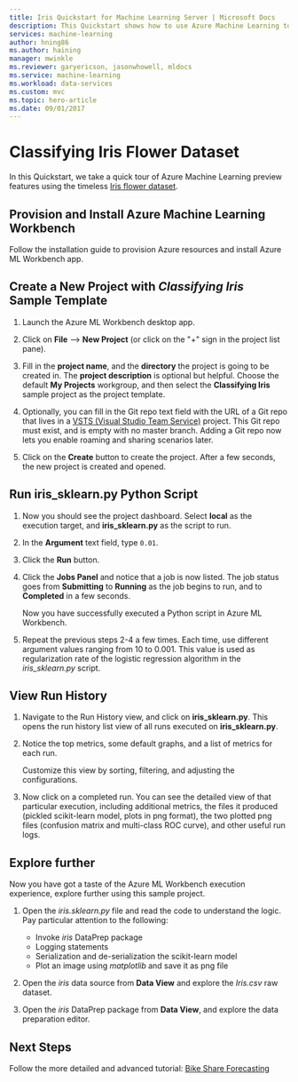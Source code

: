 ```yaml
---
title: Iris Quickstart for Machine Learning Server | Microsoft Docs
description: This Quickstart shows how to use Azure Machine Learning to process the timeless Iris flower dataset in the Azure Machine Learning Workbench.
services: machine-learning
author: hning86
ms.author: haining
manager: mwinkle
ms.reviewer: garyericson, jasonwhowell, mldocs
ms.service: machine-learning
ms.workload: data-services
ms.custom: mvc
ms.topic: hero-article
ms.date: 09/01/2017
---
```


# Classifying Iris Flower Dataset
In this Quickstart, we take a quick tour of Azure Machine Learning preview features using the timeless [Iris flower dataset](https://en.wikipedia.org/wiki/iris_flower_data_set). 

## Provision and Install Azure Machine Learning Workbench
Follow the installation guide to provision Azure resources and install Azure ML Workbench app.

## Create a New Project with _Classifying Iris_ Sample Template 
1. Launch the Azure ML Workbench desktop app. 

2. Click on **File** --> **New Project** (or click on the "+" sign in the project list pane). 

3. Fill in the **project name**, and the **directory** the project is going to be created in. The **project description** is optional but helpful. Choose the default **My Projects** workgroup, and then select the **Classifying Iris** sample project as the project template.

<!--![New Project](media/quick-start-iris/new_project.png)-->
4. Optionally, you can fill in the Git repo text field with the URL of a Git repo that lives in a [VSTS (Visual Studio Team Service)](https://www.visualstudio.com) project. This Git repo must exist, and is empty with no master branch. Adding a Git repo now lets you enable roaming and sharing scenarios later.

5. Click on the **Create** button to create the project. After a few seconds, the new project is created and opened.

## Run iris_sklearn.py Python Script

1. Now you should see the project dashboard. Select **local** as the execution target, and **iris_sklearn.py** as the script to run.

2. In the **Argument** text field, type `0.01`.

3. Click the **Run** button.

4. Click the **Jobs Panel** and notice that a job is now listed. The job status goes from **Submitting** to **Running** as the job begins to run, and to **Completed** in a few seconds. 

   Now you have successfully executed a Python script in Azure ML Workbench.

5. Repeat the previous steps 2-4 a few times. Each time, use different argument values ranging from 10 to 0.001. This value is used as regularization rate of the logistic regression algorithm in the _iris_sklearn.py_ script.

## View Run History
1. Navigate to the Run History view, and click on **iris_sklearn.py**. This opens the run history list view of all runs executed on **iris_sklearn.py**. 

2. Notice the top metrics, some default graphs, and a list of metrics for each run.

   Customize this view by sorting, filtering, and adjusting the configurations.

3. Now click on a completed run. You can see the detailed view of that particular execution, including additional metrics, the files it produced (pickled scikit-learn model, plots in png format), the two plotted png files (confusion matrix and multi-class ROC curve), and other useful run logs.

## Explore further
Now you have got a taste of the Azure ML Workbench execution experience, explore further using this sample project. 

1. Open the _iris.sklearn.py_ file and read the code to understand the logic. Pay particular attention to the following:
   - Invoke _iris_ DataPrep package
   - Logging statements
   - Serialization and de-serialization the scikit-learn model
   - Plot an image using _matplotlib_ and save it as png file

2. Open the _iris_ data source from **Data View** and explore the _Iris.csv_ raw dataset.

1. Open the _iris_ DataPrep package from **Data View**, and explore the data preparation editor.

## Next Steps
Follow the more detailed and advanced tutorial: [Bike Share Forecasting](./doc-template-tutorial.md)